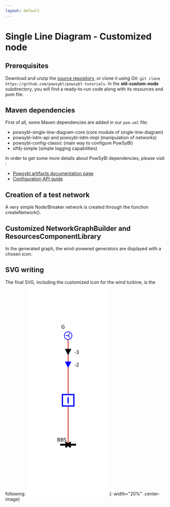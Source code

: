 ```yaml
---
layout: default
---
```


# Single Line Diagram - Customized node

## Prerequisites

Download and unzip the [source repository](https://github.com/powsybl/powsybl-tutorials), or clone it using Git: `git clone https://github.com/powsybl/powsybl-tutorials`.
In the __sld-custom-node__ subdirectory, you will find a ready-to-run code along with its resources and pom file.

## Maven dependencies

First of all, some Maven dependencies are added in our `pom.xml` file:

* powsybl-single-line-diagram-core (core module of single-line-diagram)
* powsybl-iidm-api and powsybl-iidm-impl (manipulation of networks)
* powsybl-config-classic (main way to configure PowSyBl)
* slf4j-simple (simple logging capabilities)

In order to get some more details about PowSyBl dependencies, please visit :
* [Powsybl artifacts documentation page](../../artifacts.md)
* [Configuration API guide](../../api_guide/configuration.md)

## Creation of a test network

A very simple Node/Breaker network is created through the function createNetwork().

## Customized NetworkGraphBuilder and ResourcesComponentLibrary

In the generated graph, the wind-powered generators are displayed with a chosen icon.

## SVG writing

The final SVG, including the customized icon for the wind turbine, is the following:
![final_svg](img/sld.svg){: width="20%" .center-image}



